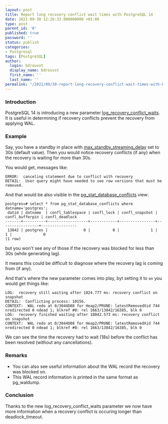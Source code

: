 ```yaml
---
layout: post
title: Report long recovery conflict wait times with PostgreSQL 14
date: 2021-09-30 12:26:32.000000000 +01:00
type: post
parent_id: '0'
published: true
password: ''
status: publish
categories:
- Postgresql
tags: [PostgreSQL]
author:
  login: bdrouvot
  display_name: bdrouvot
  first_name: ''
  last_name: ''
permalink: "/2021/09/30-report-long-recovery-conflict-wait-times-with-PostgreSQL-14/"
---
```


### Introduction

PostgreSQL 14 is introducing a new parameter [log_recovery_conflict_waits](https://www.postgresql.org/docs/14/runtime-config-logging.html#GUC-LOG-RECOVERY-CONFLICT-WAITS).
It is useful in determining if recovery conflicts prevent the recovery from applying WAL.

### Example

Say, you have a standby in place with [max_standby_streaming_delay](https://www.postgresql.org/docs/14/runtime-config-replication.html#GUC-MAX-STANDBY-STREAMING-DELAY) set to 30s (default value).
Then you would notice recovery conflicts (if any) when the recovery is waiting for more than 30s.

You would get, messages like:

	ERROR:  canceling statement due to conflict with recovery
	DETAIL:  User query might have needed to see row versions that must be removed.

And that would be also visible in the [pg_stat_database_conflicts](https://www.postgresql.org/docs/14/monitoring-stats.html#MONITORING-PG-STAT-DATABASE-CONFLICTS-VIEW) view:

	postgres=# select * from pg_stat_database_conflicts where datname='postgres';
	 datid | datname  | confl_tablespace | confl_lock | confl_snapshot | confl_bufferpin | confl_deadlock
	-------+----------+------------------+------------+----------------+-----------------+----------------
	 13842 | postgres |                0 |          0 |              1 |               1 |              0
	(1 row)

but you won't see any of those if the recovery was blocked for less than 30s (while generating lag).

It means this could be difficult to diagnose where the recovery lag is coming from (if any).

And that's where the new parameter comes into play, byt setting it to `on` you would get things like:

	LOG:  recovery still waiting after 1024.777 ms: recovery conflict on snapshot
	DETAIL:  Conflicting process: 10156.
	CONTEXT:  WAL redo at 0/3044D08 for Heap2/PRUNE: latestRemovedXid 744 nredirected 0 ndead 1; blkref #0: rel 1663/13842/16385, blk 0
	LOG:  recovery finished waiting after 18042.573 ms: recovery conflict on snapshot
	CONTEXT:  WAL redo at 0/3044D08 for Heap2/PRUNE: latestRemovedXid 744 nredirected 0 ndead 1; blkref #0: rel 1663/13842/16385, blk 0

We can see the time the recovery had to wait (18s) before the conflict has been resolved (without any cancellations).

### Remarks

-   You can also see useful information about the WAL record the recovery was blocked on.
-   This WAL record information is printed in the same format as pg_waldump.

### Conclusion

Thanks to the new log_recovery_conflict_waits parameter we now have more information when a recovery conflict is occuring longer than deadlock_timeout.
